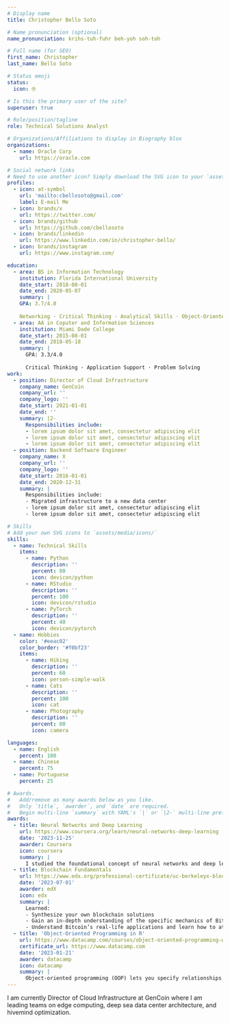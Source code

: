 ```yaml
---
# Display name
title: Christopher Bello Soto

# Name pronunciation (optional)
name_pronunciation: krihs-tuh-fuhr beh-yoh soh-toh

# Full name (for SEO)
first_name: Christopher
last_name: Bello Soto

# Status emoji
status:
  icon: 🤓

# Is this the primary user of the site?
superuser: true

# Role/position/tagline
role: Technical Solutions Analyst

# Organizations/Affiliations to display in Biography blox
organizations:
  - name: Oracle Corp
    url: https://oracle.com

# Social network links
# Need to use another icon? Simply download the SVG icon to your `assets/media/icons/` folder.
profiles:
  - icon: at-symbol
    url: 'mailto:cbellosoto@gmail.com'
    label: E-mail Me
  - icon: brands/x
    url: https://twitter.com/
  - icon: brands/github
    url: https://github.com/cbellosoto
  - icon: brands/linkedin
    url: https://www.linkedin.com/in/christopher-bello/
  - icon: brands/instagram
    url: https://www.instagram.com/

education:
  - area: BS in Information Technology
    institution: Florida International University
    date_start: 2018-08-01
    date_end: 2020-05-07
    summary: |
    GPA: 3.7/4.0
    
    Networking · Critical Thinking · Analytical Skills · Object-Oriented Programming (OOP) · Systems Analysis · Application Support · Infrastructure · Problem Solving · Unix · Database Administration
  - area: AA in Coputer and Information Sciences
    institution: Miami Dade College
    date_start: 2015-08-01
    date_end: 2018-05-18
    summary: |
      GPA: 3.3/4.0
 
      Critical Thinking · Application Support · Problem Solving
work:
  - position: Director of Cloud Infrastructure
    company_name: GenCoin
    company_url: ''
    company_logo: ''
    date_start: 2021-01-01
    date_end: ''
    summary: |2-
      Responsibilities include:
      - lorem ipsum dolor sit amet, consectetur adipiscing elit
      - lorem ipsum dolor sit amet, consectetur adipiscing elit
      - lorem ipsum dolor sit amet, consectetur adipiscing elit
  - position: Backend Software Engineer
    company_name: X
    company_url: ''
    company_logo: ''
    date_start: 2016-01-01
    date_end: 2020-12-31
    summary: |
      Responsibilities include:
      - Migrated infrastructure to a new data center
      - lorem ipsum dolor sit amet, consectetur adipiscing elit
      - lorem ipsum dolor sit amet, consectetur adipiscing elit

# Skills
# Add your own SVG icons to `assets/media/icons/`
skills:
  - name: Technical Skills
    items:
      - name: Python
        description: ''
        percent: 80
        icon: devicon/python
      - name: RStudio
        description: ''
        percent: 100
        icon: devicon/rstudio
      - name: PyTorch
        description: ''
        percent: 40
        icon: devicon/pytorch
  - name: Hobbies
    color: '#eeac02'
    color_border: '#f0bf23'
    items:
      - name: Hiking
        description: ''
        percent: 60
        icon: person-simple-walk
      - name: Cats
        description: ''
        percent: 100
        icon: cat
      - name: Photography
        description: ''
        percent: 80
        icon: camera

languages:
  - name: English
    percent: 100
  - name: Chinese
    percent: 75
  - name: Portuguese
    percent: 25

# Awards.
#   Add/remove as many awards below as you like.
#   Only `title`, `awarder`, and `date` are required.
#   Begin multi-line `summary` with YAML's `|` or `|2-` multi-line prefix and indent 2 spaces below.
awards:
  - title: Neural Networks and Deep Learning
    url: https://www.coursera.org/learn/neural-networks-deep-learning
    date: '2023-11-25'
    awarder: Coursera
    icon: coursera
    summary: |
      I studied the foundational concept of neural networks and deep learning. By the end, I was familiar with the significant technological trends driving the rise of deep learning; build, train, and apply fully connected deep neural networks; implement efficient (vectorized) neural networks; identify key parameters in a neural network’s architecture; and apply deep learning to your own applications.
  - title: Blockchain Fundamentals
    url: https://www.edx.org/professional-certificate/uc-berkeleyx-blockchain-fundamentals
    date: '2023-07-01'
    awarder: edX
    icon: edx
    summary: |
      Learned:
      - Synthesize your own blockchain solutions
      - Gain an in-depth understanding of the specific mechanics of Bitcoin
      - Understand Bitcoin’s real-life applications and learn how to attack and destroy Bitcoin, Ethereum, smart contracts and Dapps, and alternatives to Bitcoin’s Proof-of-Work consensus algorithm
  - title: 'Object-Oriented Programming in R'
    url: https://www.datacamp.com/courses/object-oriented-programming-with-s3-and-r6-in-r
    certificate_url: https://www.datacamp.com
    date: '2023-01-21'
    awarder: datacamp
    icon: datacamp
    summary: |
      Object-oriented programming (OOP) lets you specify relationships between functions and the objects that they can act on, helping you manage complexity in your code. This is an intermediate level course, providing an introduction to OOP, using the S3 and R6 systems. S3 is a great day-to-day R programming tool that simplifies some of the functions that you write. R6 is especially useful for industry-specific analyses, working with web APIs, and building GUIs.
---
```


I am currently Director of Cloud Infrastructure at GenCoin where I am leading teams on edge computing, deep sea data center architecture, and hivemind optimization.
